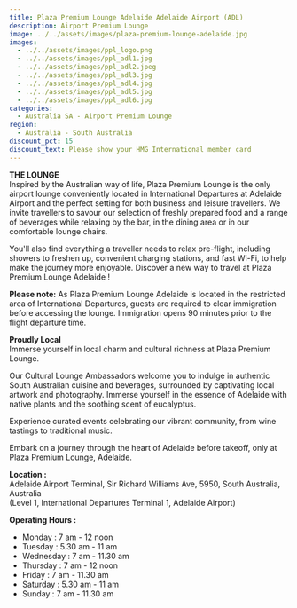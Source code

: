 ```yaml
---
title: Plaza Premium Lounge Adelaide Adelaide Airport (ADL)
description: Airport Premium Lounge
image: ../../assets/images/plaza-premium-lounge-adelaide.jpg
images:
  - ../../assets/images/ppl_logo.png
  - ../../assets/images/ppl_adl1.jpg
  - ../../assets/images/ppl_adl2.jpeg
  - ../../assets/images/ppl_adl3.jpg
  - ../../assets/images/ppl_adl4.jpg
  - ../../assets/images/ppl_adl5.jpg
  - ../../assets/images/ppl_adl6.jpg
categories:
  - Australia SA - Airport Premium Lounge
region:
  - Australia - South Australia
discount_pct: 15
discount_text: Please show your HMG International member card
---
```

**THE LOUNGE**\
Inspired by the Australian way of life, Plaza Premium Lounge is the only airport lounge conveniently located in International Departures at Adelaide Airport and the perfect setting for both business and leisure travellers. We invite travellers to savour our selection of freshly prepared food and a range of beverages while relaxing by the bar, in the dining area or in our comfortable lounge chairs.

You'll also find everything a traveller needs to relax pre-flight, including showers to freshen up, convenient charging stations, and fast Wi-Fi, to help make the journey more enjoyable. Discover a new way to travel at Plaza Premium Lounge Adelaide !

**Please note:** As Plaza Premium Lounge Adelaide is located in the restricted area of International Departures, guests are required to clear immigration before accessing the lounge. Immigration opens 90 minutes prior to the flight departure time.

**Proudly Local**\
Immerse yourself in local charm and cultural richness at Plaza Premium Lounge.

Our Cultural Lounge Ambassadors welcome you to indulge in authentic South Australian cuisine and beverages, surrounded by captivating local artwork and photography. Immerse yourself in the essence of Adelaide with native plants and the soothing scent of eucalyptus.

Experience curated events celebrating our vibrant community, from wine tastings to traditional music.

Embark on a journey through the heart of Adelaide before takeoff, only at Plaza Premium Lounge, Adelaide.

**Location :**\
Adelaide Airport Terminal, Sir Richard Williams Ave, 5950, South Australia, Australia\
(Level 1, International Departures Terminal 1, Adelaide Airport)

**Operating Hours :**

* Monday : 7 am - 12 noon
* Tuesday : 5.30 am - 11 am
* Wednesday : 7 am - 11.30 am
* Thursday : 7 am - 12 noon
* Friday : 7 am - 11.30 am
* Saturday : 5.30 am - 11 am
* Sunday : 7 am - 11.30 am
